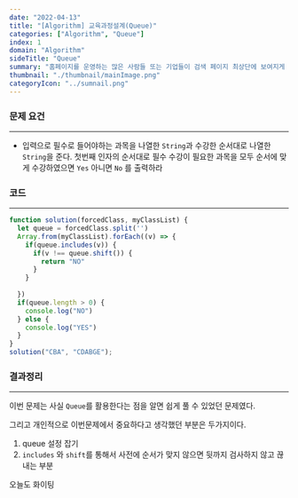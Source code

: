 ```yaml
---
date: "2022-04-13"
title: "[Algorithm] 교육과정설계(Queue)"
categories: ["Algorithm", "Queue"]
index: 1
domain: "Algorithm"
sideTitle: "Queue"
summary: "홈페이지를 운영하는 많은 사람들 또는 기업들이 검색 페이지 최상단에 보여지게 하기 위해 어떤 최적화 작업을 하는지 알아보자."
thumbnail: "./thumbnail/mainImage.png"
categoryIcon: "../sumnail.png"
---
```


###  문제 요건

---

- 입력으로 필수로 들어야하는 과목을 나열한 `String`과 수강한 순서대로 나열한 `String`을 준다. 첫번째 인자의 순서대로 필수 수강이 필요한 과목을 모두 순서에 맞게 수강하였으면 `Yes` 아니면 `No` 를 출력하라

###  코드

---

```javascript
function solution(forcedClass, myClassList) {
  let queue = forcedClass.split('')
  Array.from(myClassList).forEach((v) => {
    if(queue.includes(v)) {
      if(v !== queue.shift()) {
        return "NO"
      }
    }
    
  })
  if(queue.length > 0) {
    console.log("NO")
  } else {
    console.log("YES")
  }
}
solution("CBA", "CDABGE");
```

###  결과정리

---

이번 문제는 사실 `Queue`를 활용한다는 점을 알면 쉽게 풀 수 있었던 문제였다.

그리고 개인적으로 이번문제에서 중요하다고 생각했던 부분은 두가지이다.

1. queue 설정 잡기
2. `includes` 와 `shift`를 통해서 사전에 순서가 맞지 않으면 뒷까지 검사하지 않고 끊내는 부분

오늘도 화이팅
